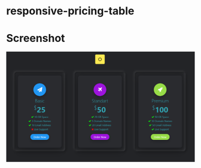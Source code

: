 # responsive-pricing-table

# Screenshot
![alt text](https://github.com/fulutas/responsive-pricing-table/blob/main/assets/Screenshot_5.png)
